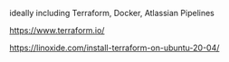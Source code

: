 ideally including Terraform, Docker, Atlassian Pipelines


https://www.terraform.io/


https://linoxide.com/install-terraform-on-ubuntu-20-04/